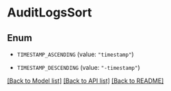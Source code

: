 # AuditLogsSort

## Enum

- `TIMESTAMP_ASCENDING` (value: `"timestamp"`)

- `TIMESTAMP_DESCENDING` (value: `"-timestamp"`)

[[Back to Model list]](../README.md#documentation-for-models) [[Back to API list]](../README.md#documentation-for-api-endpoints) [[Back to README]](../README.md)
